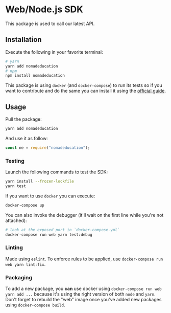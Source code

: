 # Web/Node.js SDK

This package is used to call our latest API.

## Installation

Execute the following in your favorite terminal:
```bash
# yarn
yarn add nomadeducation
# npm
npm install nomadeducation
```

This package is using `docker` (and `docker-compose`) to run its tests so if you want to contribute and do the same you can install it using the [official guide](https://docs.docker.com/compose/install/).

## Usage

Pull the package:
```bash
yarn add nomadeducation
```

And use it as follow:
```js
const ne = require("nomadeducation");
```

### Testing

Launch the following commands to test the SDK:
```bash
yarn install --frozen-lockfile
yarn test
```

If you want to use `docker` you can execute:
```bash
docker-compose up
```


You can also invoke the debugger (it'll wait on the first line while you're not attached):
```bash
# look at the exposed port in `docker-compose.yml`
docker-compose run web yarn test:debug
```

### Linting

Made using `eslint`. To enforce rules to be applied, use `docker-compose run web yarn lint:fix`.

### Packaging

To add a new package, you **can** use docker using `docker-compose run web yarn add ...`
because it's using the right version of both `node` and `yarn`.
Don't forget to rebuild the "web" image once you've added new packages using `docker-compose build`.
